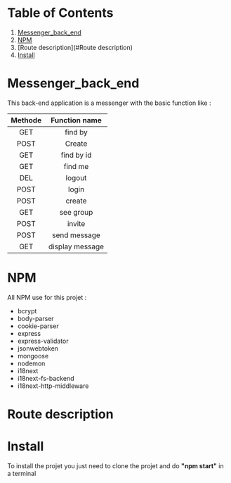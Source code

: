 # Table of Contents
1. [Messenger_back_end](#Messenger_back_end)
2. [NPM](#NPM)
3. [Route description](#Route description)
4. [Install](#Install)

# Messenger_back_end

This back-end application is a messenger with the basic function like :

| Methode  |  Function name  |
|:--------:|:---------------:|
|    GET   |     find by     |
|   POST   |     Create      |
|    GET   |    find by id   |
|    GET   |     find me     |
|    DEL   |      logout     |
|   POST   |      login      |
|   POST   |      create     |
|    GET   |    see group    |
|   POST   |      invite     |
|   POST   |   send message  |
|    GET   | display message |

# NPM

All NPM use for this projet :

- bcrypt
- body-parser
- cookie-parser
- express
- express-validator
- jsonwebtoken
- mongoose
- nodemon
- i18next
- i18next-fs-backend
- i18next-http-middleware

# Route description

# Install 

To install the projet you just need to clone the projet and do **"npm start"** in a terminal 

